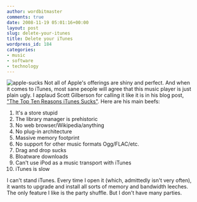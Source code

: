 ```yaml
---
author: wordbitmaster
comments: true
date: 2008-11-19 05:01:16+00:00
layout: post
slug: delete-your-itunes
title: Delete your iTunes
wordpress_id: 184
categories:
- music
- software
- technology
---
```


![apple-sucks](http://wordbit.freehostia.com/wp-content/uploads/2008/11/apple-sucks.jpg) Not all of Apple's offerings are shiny and perfect. And when it comes to iTunes, most sane people will agree that this music player is just plain ugly. I applaud Scott Gilberson for calling it like it is in his blog post, ["The Top Ten Reasons iTunes Sucks"](http://www.webmonkey.com/blog/The_Top_Ten_Reasons_iTunes_Sucks). Here are his main beefs:


<!-- more -->
 

1. It's a store stupid  
2. The library manager is prehistoric  
3. No web browser/Wikipedia/anything  
4. No plug-in architecture  
5. Massive memory footprint  
6. No support for other music formats Ogg/FLAC/etc.  
7. Drag and drop sucks  
8. Bloatware downloads  
9. Can't use iPod as a music transport with iTunes  
10. iTunes is slow

I can't stand iTunes. Every time I open it (which, admittedly isn't very often), it wants to upgrade and install all sorts of memory and bandwidth leeches. The only feature I like is the party shuffle. But I don't have many parties.
